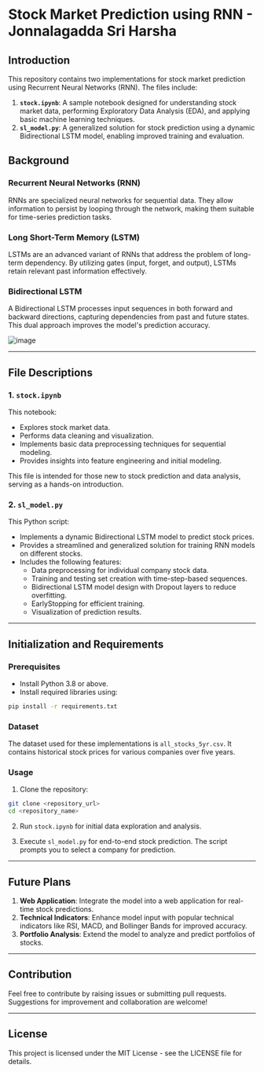 # Stock Market Prediction using RNN - Jonnalagadda Sri Harsha

## Introduction
This repository contains two implementations for stock market prediction using Recurrent Neural Networks (RNN). The files include:

1. **`stock.ipynb`**: A sample notebook designed for understanding stock market data, performing Exploratory Data Analysis (EDA), and applying basic machine learning techniques.
2. **`sl_model.py`**: A generalized solution for stock prediction using a dynamic Bidirectional LSTM model, enabling improved training and evaluation.

## Background

### Recurrent Neural Networks (RNN)
RNNs are specialized neural networks for sequential data. They allow information to persist by looping through the network, making them suitable for time-series prediction tasks.

### Long Short-Term Memory (LSTM)
LSTMs are an advanced variant of RNNs that address the problem of long-term dependency. By utilizing gates (input, forget, and output), LSTMs retain relevant past information effectively.

### Bidirectional LSTM
A Bidirectional LSTM processes input sequences in both forward and backward directions, capturing dependencies from past and future states. This dual approach improves the model's prediction accuracy.

![image](https://github.com/user-attachments/assets/51488648-ade0-4f0e-80b4-b33297455268)

---

## File Descriptions

### 1. `stock.ipynb`
This notebook:
- Explores stock market data.
- Performs data cleaning and visualization.
- Implements basic data preprocessing techniques for sequential modeling.
- Provides insights into feature engineering and initial modeling.

This file is intended for those new to stock prediction and data analysis, serving as a hands-on introduction.

### 2. `sl_model.py`
This Python script:
- Implements a dynamic Bidirectional LSTM model to predict stock prices.
- Provides a streamlined and generalized solution for training RNN models on different stocks.
- Includes the following features:
  - Data preprocessing for individual company stock data.
  - Training and testing set creation with time-step-based sequences.
  - Bidirectional LSTM model design with Dropout layers to reduce overfitting.
  - EarlyStopping for efficient training.
  - Visualization of prediction results.

---

## Initialization and Requirements

### Prerequisites
- Install Python 3.8 or above.
- Install required libraries using:

```bash
pip install -r requirements.txt
```

### Dataset
The dataset used for these implementations is `all_stocks_5yr.csv`. It contains historical stock prices for various companies over five years.

### Usage
1. Clone the repository:
```bash
git clone <repository_url>
cd <repository_name>
```

2. Run `stock.ipynb` for initial data exploration and analysis.

3. Execute `sl_model.py` for end-to-end stock prediction. The script prompts you to select a company for prediction.

---

## Future Plans
1. **Web Application**: Integrate the model into a web application for real-time stock predictions.
2. **Technical Indicators**: Enhance model input with popular technical indicators like RSI, MACD, and Bollinger Bands for improved accuracy.
3. **Portfolio Analysis**: Extend the model to analyze and predict portfolios of stocks.

---

## Contribution
Feel free to contribute by raising issues or submitting pull requests. Suggestions for improvement and collaboration are welcome!

---

## License
This project is licensed under the MIT License - see the LICENSE file for details.

